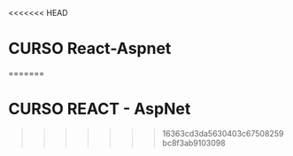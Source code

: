 <<<<<<< HEAD
# CURSO React-Aspnet
=======
# CURSO REACT - AspNet
>>>>>>> 16363cd3da5630403c67508259bc8f3ab9103098
